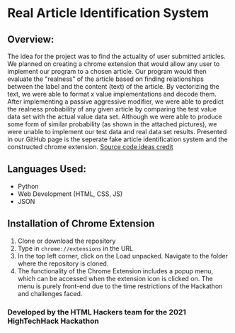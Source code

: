 # Real Article Identification System

## Overview:
The idea for the project was to find the actuality of user submitted articles. We planned on creating a chrome extension that would allow any user to implement our program to a chosen article. Our program would then evaluate the "realness" of the article based on finding relationships between the label and the content (text) of the article. By vectorizing the text, we were able to format x value implementations and decode them. After implementing a passive aggressive modifier, we were able to predict the realness probability of any given article by comparing the test value data set with the actual value data set. Although we were able to produce some form of similar probability (as shown in the attached pictures), we were unable to implement our test data and real data set results. Presented in our GitHub page is the seperate fake article identification system and the constructed chrome extension.
[Source code ideas credit](https://www.youtube.com/watch?v=z_mNVoBcMjM)  

## Languages Used:
* Python
* Web Development (HTML, CSS, JS)
* JSON

## Installation of Chrome Extension
1. Clone or download the repository
2. Type in `chrome://extensions` in the URL
3. In the top left corner, click on the Load unpacked. Navigate to the folder where the repository is cloned.
4. The functionality of the Chrome Extension includes a popup menu, which can be accessed when the extension icon is clicked on. The menu is purely front-end due to the time restrictions of the Hackathon and challenges faced.

### Developed by the HTML Hackers team for the 2021 HighTechHack Hackathon
